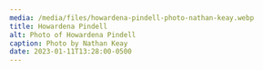 ```yaml
---
media: /media/files/howardena-pindell-photo-nathan-keay.webp
title: Howardena Pindell
alt: Photo of Howardena Pindell
caption: Photo by Nathan Keay
date: 2023-01-11T13:28:00-0500
---
```

